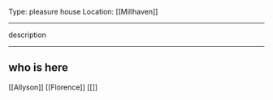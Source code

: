 Type: pleasure house
Location: [[Millhaven]]

---

description

---

## who is here

[[Allyson]]
[[Florence]]
[[]]